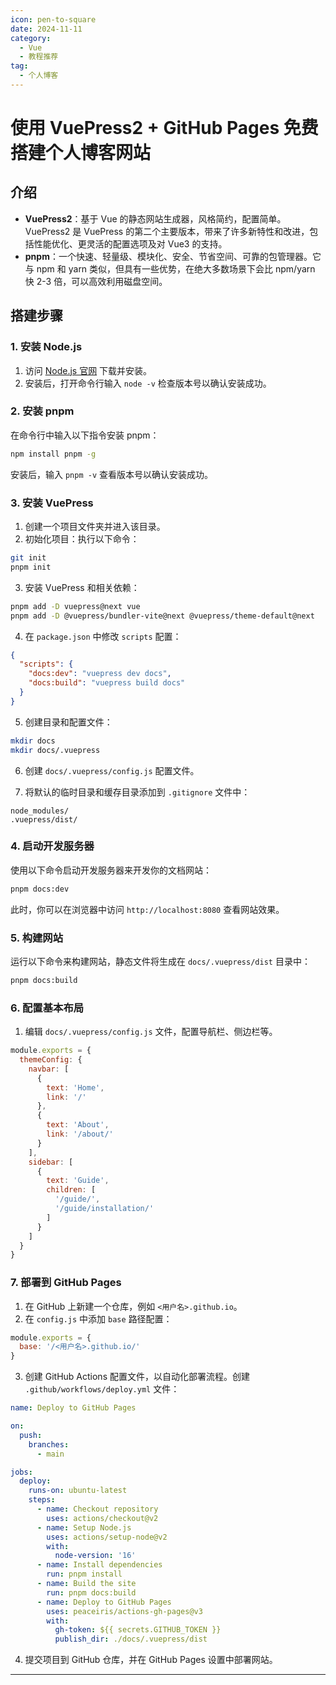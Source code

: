 ```yaml
---
icon: pen-to-square
date: 2024-11-11
category:
  - Vue
  - 教程推荐
tag:
  - 个人博客
---
```



# 使用 VuePress2 + GitHub Pages 免费搭建个人博客网站

## 介绍

- **VuePress2**：基于 Vue 的静态网站生成器，风格简约，配置简单。VuePress2 是 VuePress 的第二个主要版本，带来了许多新特性和改进，包括性能优化、更灵活的配置选项及对 Vue3 的支持。
- **pnpm**：一个快速、轻量级、模块化、安全、节省空间、可靠的包管理器。它与 npm 和 yarn 类似，但具有一些优势，在绝大多数场景下会比 npm/yarn 快 2-3 倍，可以高效利用磁盘空间。

## 搭建步骤

### 1. 安装 Node.js

1. 访问 [Node.js 官网](https://nodejs.org/) 下载并安装。
2. 安装后，打开命令行输入 `node -v` 检查版本号以确认安装成功。

### 2. 安装 pnpm

在命令行中输入以下指令安装 pnpm：

```bash
npm install pnpm -g
```

安装后，输入 `pnpm -v` 查看版本号以确认安装成功。

### 3. 安装 VuePress

1. 创建一个项目文件夹并进入该目录。
2. 初始化项目：执行以下命令：

```bash
git init
pnpm init
```

3. 安装 VuePress 和相关依赖：

```bash
pnpm add -D vuepress@next vue
pnpm add -D @vuepress/bundler-vite@next @vuepress/theme-default@next
```

4. 在 `package.json` 中修改 `scripts` 配置：

```json
{
  "scripts": {
    "docs:dev": "vuepress dev docs",
    "docs:build": "vuepress build docs"
  }
}
```

5. 创建目录和配置文件：

```bash
mkdir docs
mkdir docs/.vuepress
```

6. 创建 `docs/.vuepress/config.js` 配置文件。

7. 将默认的临时目录和缓存目录添加到 `.gitignore` 文件中：

```
node_modules/
.vuepress/dist/
```

### 4. 启动开发服务器

使用以下命令启动开发服务器来开发你的文档网站：

```bash
pnpm docs:dev
```

此时，你可以在浏览器中访问 `http://localhost:8080` 查看网站效果。

### 5. 构建网站

运行以下命令来构建网站，静态文件将生成在 `docs/.vuepress/dist` 目录中：

```bash
pnpm docs:build
```

### 6. 配置基本布局

1. 编辑 `docs/.vuepress/config.js` 文件，配置导航栏、侧边栏等。

```js
module.exports = {
  themeConfig: {
    navbar: [
      {
        text: 'Home',
        link: '/'
      },
      {
        text: 'About',
        link: '/about/'
      }
    ],
    sidebar: [
      {
        text: 'Guide',
        children: [
          '/guide/',
          '/guide/installation/'
        ]
      }
    ]
  }
}
```

### 7. 部署到 GitHub Pages

1. 在 GitHub 上新建一个仓库，例如 `<用户名>.github.io`。
2. 在 `config.js` 中添加 `base` 路径配置：

```js
module.exports = {
  base: '/<用户名>.github.io/'
}
```

3. 创建 GitHub Actions 配置文件，以自动化部署流程。创建 `.github/workflows/deploy.yml` 文件：

```yaml
name: Deploy to GitHub Pages

on:
  push:
    branches:
      - main

jobs:
  deploy:
    runs-on: ubuntu-latest
    steps:
      - name: Checkout repository
        uses: actions/checkout@v2
      - name: Setup Node.js
        uses: actions/setup-node@v2
        with:
          node-version: '16'
      - name: Install dependencies
        run: pnpm install
      - name: Build the site
        run: pnpm docs:build
      - name: Deploy to GitHub Pages
        uses: peaceiris/actions-gh-pages@v3
        with:
          gh-token: ${{ secrets.GITHUB_TOKEN }}
          publish_dir: ./docs/.vuepress/dist
```

4. 提交项目到 GitHub 仓库，并在 GitHub Pages 设置中部署网站。

---

